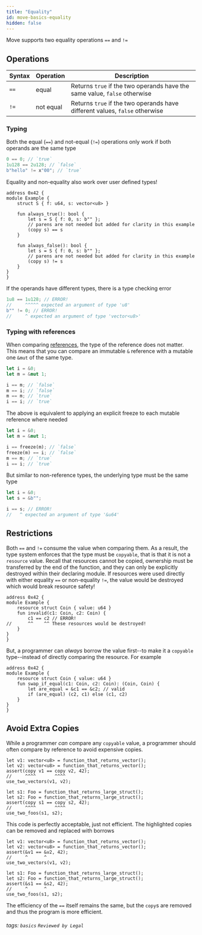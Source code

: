 ```yaml
---
title: "Equality"
id: move-basics-equality
hidden: false
---
```

Move supports two equality operations `==` and `!=`

## Operations

| Syntax   | Operation | Description
| -------- | ----------|------------
| `==`     | equal     | Returns `true` if the two operands have the same value, `false` otherwise
| `!=`     | not equal | Returns `true` if the two operands have different values, `false` otherwise

### Typing
Both the equal (`==`) and not-equal (`!=`) operations only work if both operands are the same type
```rust
0 == 0; // `true`
1u128 == 2u128; // `false`
b"hello" != x"00"; // `true`
```
Equality and non-equality also work over user defined types!
```rust=
address 0x42 {
module Example {
    struct S { f: u64, s: vector<u8> }

    fun always_true(): bool {
        let s = S { f: 0, s: b"" };
        // parens are not needed but added for clarity in this example
        (copy s) == s
    }

    fun always_false(): bool {
        let s = S { f: 0, s: b"" };
        // parens are not needed but added for clarity in this example
        (copy s) != s
    }
}
}
```

If the operands have different types, there is a type checking error
```rust
1u8 == 1u128; // ERROR!
//     ^^^^^ expected an argument of type 'u8'
b"" != 0; // ERROR!
//     ^ expected an argument of type 'vector<u8>'
```
### Typing with references
When comparing [references](doc:move-primitives-references), the type of the reference does not matter. This means that you can compare an immutable `&` reference with a mutable one `&mut` of the same type.
```rust
let i = &0;
let m = &mut 1;

i == m; // `false`
m == i; // `false`
m == m; // `true`
i == i; // `true`
```
The above is equivalent to applying an explicit freeze to each mutable reference where needed
```rust
let i = &0;
let m = &mut 1;

i == freeze(m); // `false`
freeze(m) == i; // `false`
m == m; // `true`
i == i; // `true`
```
But similar to non-reference types, the underlying type must be the same type
```rust
let i = &0;
let s = &b"";

i == s; // ERROR!
//   ^ expected an argument of type '&u64'
```

## Restrictions

Both `==` and `!=` consume the value when comparing them. As a result, the type system enforces that the type must be `copyable`, that is that it is not a `resource` value. Recall that resources cannot be copied, ownership must be transferred by the end of the function, and they can only be explicitly destroyed within their declaring module. If resources were used directly with either equality `==` or non-equality `!=`, the value would be destroyed which would break resource safety!
```rust=
address 0x42 {
module Example {
    resource struct Coin { value: u64 }
    fun invalid(c1: Coin, c2: Coin) {
        c1 == c2 // ERROR!
//      ^^    ^^ These resources would be destroyed!
    }
}
}
```

But, a programmer can *always* borrow the value first--to make it a `copyable` type--instead of directly comparing the resource. For example
```rust=
address 0x42 {
module Example {
    resource struct Coin { value: u64 }
    fun swap_if_equal(c1: Coin, c2: Coin): (Coin, Coin) {
        let are_equal = &c1 == &c2; // valid
        if (are_equal) (c2, c1) else (c1, c2)
    }
}
}
```
## Avoid Extra Copies

While a programmer *can* compare any `copyable` value, a programmer should often compare by reference to avoid expensive copies.
```rust=
let v1: vector<u8> = function_that_returns_vector();
let v2: vector<u8> = function_that_returns_vector();
assert(copy v1 == copy v2, 42);
//     ^^^^       ^^^^
use_two_vectors(v1, v2);

let s1: Foo = function_that_returns_large_struct();
let s2: Foo = function_that_returns_large_struct();
assert(copy s1 == copy s2, 42);
//     ^^^^       ^^^^
use_two_foos(s1, s2);
```
This code is perfectly acceptable, just not efficient. The highlighted copies can be removed and replaced with borrows
```rust=
let v1: vector<u8> = function_that_returns_vector();
let v2: vector<u8> = function_that_returns_vector();
assert(&v1 == &v2, 42);
//     ^      ^
use_two_vectors(v1, v2);

let s1: Foo = function_that_returns_large_struct();
let s2: Foo = function_that_returns_large_struct();
assert(&s1 == &s2, 42);
//     ^      ^
use_two_foos(s1, s2);
```
The efficiency of the `==` itself remains the same, but the `copy`s are removed and thus the program is more efficient.

###### tags: `basics` `Reviewed by Legal`